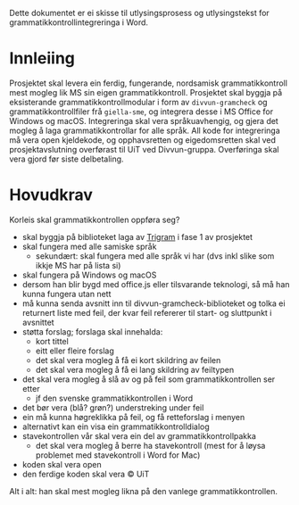 Dette dokumentet er ei skisse til utlysingsprosess og utlysingstekst for
grammatikkontrollintegreringa i Word.

Innleiing
=========

Prosjektet skal levera ein ferdig, fungerande, nordsamisk grammatikkontroll mest mogleg lik MS sin eigen grammatikkontroll. Prosjektet skal byggja på eksisterande grammatikkontrollmodular i form av `divvun-gramcheck` og grammatikkontrollfiler frå `giella-sme`, og integrera desse i MS Office for Windows og macOS. Integreringa skal vera språkuavhengig, og gjera det mogleg å laga grammatikkontrollar for alle språk. All kode for integreringa må vera open kjeldekode, og opphavsretten og eigedomsretten skal ved prosjektavslutning overførast til UiT ved Divvun-gruppa. Overføringa skal vera gjord før siste delbetaling.


Hovudkrav
=========

Korleis skal grammatikkontrollen oppføra seg?

* skal byggja på biblioteket laga av [Trigram](https://trigram.no/) i fase 1 av prosjektet
* skal fungera med alle samiske språk
  * sekundært: skal fungera med alle språk vi har (dvs inkl slike som ikkje MS har på lista si)
* skal fungera på Windows og macOS
* dersom han blir bygd med office.js eller tilsvarande teknologi, så må han kunna fungera utan nett
* må kunna senda avsnitt inn til divvun-gramcheck-biblioteket og tolka ei returnert liste med feil, der kvar feil refererer til start- og sluttpunkt i avsnittet
* støtta forslag; forslaga skal innehalda:
  * kort tittel
  * eitt eller fleire forslag
  * det skal vera mogleg å få ei kort skildring av feilen
  * det skal vera mogleg å få ei lang skildring av feiltypen
* det skal vera mogleg å slå av og på feil som grammatikkontrollen ser etter
  * jf den svenske grammatikkontrollen i Word
* det bør vera (blå? grøn?) understreking under feil
* ein må kunna høgreklikka på feil, og få retteforslag i menyen
* alternativt kan ein visa ein grammatikkontrolldialog
* stavekontrollen vår skal vera ein del av grammatikkontrollpakka
  * det skal vera mogleg å berre ha stavekontroll (mest for å løysa problemet
    med stavekontroll i Word for Mac)
* koden skal vera open
* den ferdige koden skal vera © UiT

Alt i alt: han skal mest mogleg likna på den vanlege grammatikkontrollen.
